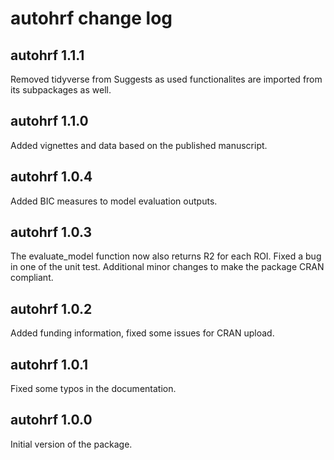 # autohrf change log

## autohrf 1.1.1

Removed tidyverse from Suggests as used functionalites are imported from its subpackages as well.

## autohrf 1.1.0

Added vignettes and data based on the published manuscript.

## autohrf 1.0.4

Added BIC measures to model evaluation outputs.

## autohrf 1.0.3

The evaluate_model function now also returns R2 for each ROI. Fixed a bug in one of the unit test. Additional minor changes to make the package CRAN compliant.

## autohrf 1.0.2

Added funding information, fixed some issues for CRAN upload.

## autohrf 1.0.1

Fixed some typos in the documentation.

## autohrf 1.0.0

Initial version of the package.
